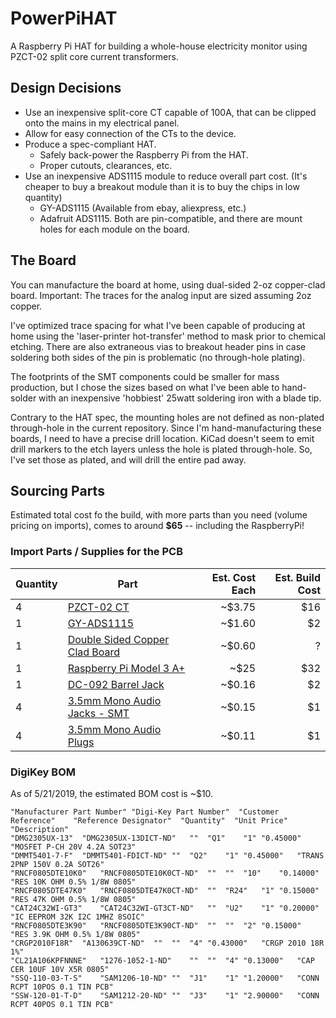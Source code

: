 # PowerPiHAT
A Raspberry Pi HAT for building a whole-house electricity monitor using PZCT-02 split core current transformers.

## Design Decisions
* Use an inexpensive split-core CT capable of 100A, that can be clipped onto the mains in my electrical panel.
* Allow for easy connection of the CTs to the device.
* Produce a spec-compliant HAT.
    * Safely back-power the Raspberry Pi from the HAT.
    * Proper cutouts, clearances, etc.
* Use an inexpensive ADS1115 module to reduce overall part cost. (It's cheaper to buy a breakout module than it is to buy the chips in low quantity)
    * GY-ADS1115 (Available from ebay, aliexpress, etc.)
    * Adafruit ADS1115. Both are pin-compatible, and there are mount holes for each module on the board.

## The Board
You can manufacture the board at home, using dual-sided 2-oz copper-clad board. Important: The traces for the analog input are sized assuming 2oz copper.

I've optimized trace spacing for what I've been capable of producing at home using the 'laser-printer hot-transfer' method to mask prior to chemical etching.
There are also extraneous vias to breakout header pins in case soldering both sides of the pin is problematic (no through-hole plating).

The footprints of the SMT components could be smaller for mass production, but I chose the sizes based on what I've been able to hand-solder with an inexpensive 'hobbiest' 25watt soldering iron with a blade tip.

Contrary to the HAT spec, the mounting holes are not defined as non-plated through-hole in the current repository. Since I'm hand-manufacturing these boards, I need to have a precise drill location. KiCad doesn't seem to emit drill markers to the etch layers unless the hole is plated through-hole. So, I've set those as plated, and will drill the entire pad away.


## Sourcing Parts

Estimated total cost fo the build, with more parts than you need (volume pricing on imports), comes to around **$65** -- including the RaspberryPi!

### Import Parts / Supplies for the PCB

| Quantity | Part | Est. Cost Each | Est. Build Cost |
| -------- | ---- | --------------:| ---------------:|
| 4        | [PZCT-02 CT](https://www.aliexpress.com/wholesale?SearchText=PZCT-02) | ~$3.75 | $16 |
| 1        | [GY-ADS1115](https://www.aliexpress.com/wholesale?SearchText=ADS1115) | ~$1.60 | $2 |
| 1        | [Double Sided Copper Clad Board](https://www.aliexpress.com/wholesale?SearchText=double+side+copper+clad) | ~$0.60 | ? |
| 1        | [Raspberry Pi Model 3 A+](https://www.adafruit.com/product/4027) | ~$25 | $32 | 
| 1        | [DC-092 Barrel Jack](https://www.aliexpress.com/item/Free-shipping-20pcs-lot-DC-connector-tablet-female-DC-power-jack-SMD-DIP-PCB-mounting-DC/32684566314.html) | ~$0.16 | $2 |
| 4        | [3.5mm Mono Audio Jacks - SMT](https://www.aliexpress.com/item/Promotion-5-Pcs-5-Pin-3-5mm-Audio-Mono-Jack-Socket-PCB-Panel-Mount-for-Headphone/32622989834.html) | ~$0.15 | $1 |
| 4        | [3.5mm Mono Audio Plugs](https://www.aliexpress.com/item/10Pcs-3-5MM-Headphone-Plug-2-Pole-Mono-Audio-Video-Welding-Line-For-Headphone-Socket/32789017811.html) | ~$0.11 | $1 |

### DigiKey BOM
As of 5/21/2019, the estimated BOM cost is ~$10.

```
﻿"Manufacturer Part Number"	"Digi-Key Part Number"	"Customer Reference"	"Reference Designator"	"Quantity"	"Unit Price"	"Description"
"DMG2305UX-13"	"DMG2305UX-13DICT-ND"	""	"Q1"	"1"	"0.45000"	"MOSFET P-CH 20V 4.2A SOT23"
"DMMT5401-7-F"	"DMMT5401-FDICT-ND"	""	"Q2"	"1"	"0.45000"	"TRANS 2PNP 150V 0.2A SOT26"
"RNCF0805DTE10K0"	"RNCF0805DTE10K0CT-ND"	""	""	"10"	"0.14000"	"RES 10K OHM 0.5% 1/8W 0805"
"RNCF0805DTE47K0"	"RNCF0805DTE47K0CT-ND"	""	"R24"	"1"	"0.15000"	"RES 47K OHM 0.5% 1/8W 0805"
"CAT24C32WI-GT3"	"CAT24C32WI-GT3CT-ND"	""	"U2"	"1"	"0.20000"	"IC EEPROM 32K I2C 1MHZ 8SOIC"
"RNCF0805DTE3K90"	"RNCF0805DTE3K90CT-ND"	""	""	"2"	"0.15000"	"RES 3.9K OHM 0.5% 1/8W 0805"
"CRGP2010F18R"	"A130639CT-ND"	""	""	"4"	"0.43000"	"CRGP 2010 18R 1%"
"CL21A106KPFNNNE"	"1276-1052-1-ND"	""	""	"4"	"0.13000"	"CAP CER 10UF 10V X5R 0805"
"SSQ-110-03-T-S"	"SAM1206-10-ND"	""	"J1"	"1"	"1.20000"	"CONN RCPT 10POS 0.1 TIN PCB"
"SSW-120-01-T-D"	"SAM1212-20-ND"	""	"J3"	"1"	"2.90000"	"CONN RCPT 40POS 0.1 TIN PCB"
```

